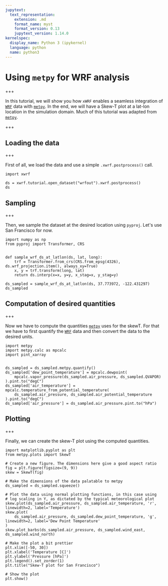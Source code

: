 ```yaml
---
jupytext:
  text_representation:
    extension: .md
    format_name: myst
    format_version: 0.13
    jupytext_version: 1.14.0
kernelspec:
  display_name: Python 3 (ipykernel)
  language: python
  name: python3
---
```


# Using `metpy` for WRF analysis

+++

In this tutorial, we will show you how `xWRF` enables a seamless integration of [`WRF`](https://www.mmm.ucar.edu/weather-research-and-forecasting-model) data with [`metpy`](https://unidata.github.io/MetPy/latest/). In the end, we will have a Skew-T plot at a lat-lon location in the simulation domain. Much of this tutorial was adapted from [`metpy`](https://unidata.github.io/MetPy/latest/tutorials/upperair_soundings.html).

+++

## Loading the data

+++

First of all, we load the data and use a simple `.xwrf.postprocess()` call.

```{code-cell} ipython3
import xwrf

ds = xwrf.tutorial.open_dataset("wrfout").xwrf.postprocess()
ds
```

## Sampling

+++

Then, we sample the dataset at the desired location using `pyproj`. Let's use San Francisco for now.

```{code-cell} ipython3
import numpy as np
from pyproj import Transformer, CRS


def sample_wrf_ds_at_latlon(ds, lat, long):
    trf = Transformer.from_crs(CRS.from_epsg(4326), ds.wrf_projection.item(), always_xy=True)
    x, y = trf.transform(long, lat)
    return ds.interp(x=x, y=y, x_stag=x, y_stag=y)
```

```{code-cell} ipython3
ds_sampled = sample_wrf_ds_at_latlon(ds, 37.773972, -122.431297)
ds_sampled
```

## Computation of desired quantities

+++

Now we have to compute the quantities [`metpy`](https://unidata.github.io/MetPy/latest/) uses for the skewT. For that we have to first quantify the [`WRF`](https://www.mmm.ucar.edu/weather-research-and-forecasting-model) data and then convert the data to the desired units.

```{code-cell} ipython3
import metpy
import metpy.calc as mpcalc
import pint_xarray


ds_sampled = ds_sampled.metpy.quantify()
ds_sampled['dew_point_temperature'] = mpcalc.dewpoint(
    mpcalc.vapor_pressure(ds_sampled.air_pressure, ds_sampled.QVAPOR)
).pint.to("degC")
ds_sampled['air_temperature'] = mpcalc.temperature_from_potential_temperature(
    ds_sampled.air_pressure, ds_sampled.air_potential_temperature
).pint.to("degC")
ds_sampled['air_pressure'] = ds_sampled.air_pressure.pint.to("hPa")
```

## Plotting

+++

Finally, we can create the skew-T plot using the computed quantities.

```{code-cell} ipython3
import matplotlib.pyplot as plt
from metpy.plots import SkewT

# Create a new figure. The dimensions here give a good aspect ratio
fig = plt.figure(figsize=(9, 9))
skew = SkewT(fig)

# Make the dimensions of the data palatable to metpy
ds_sampled = ds_sampled.squeeze()

# Plot the data using normal plotting functions, in this case using
# log scaling in Y, as dictated by the typical meteorological plot
skew.plot(ds_sampled.air_pressure, ds_sampled.air_temperature, 'r', linewidth=2, label='Temperature')
skew.plot(
    ds_sampled.air_pressure, ds_sampled.dew_point_temperature, 'g', linewidth=2, label='Dew Point Temperature'
)
skew.plot_barbs(ds_sampled.air_pressure, ds_sampled.wind_east, ds_sampled.wind_north)

# Make the plot a bit prettier
plt.xlim([-50, 30])
plt.xlabel('Temperature [C]')
plt.ylabel('Pressure [hPa]')
plt.legend().set_zorder(1)
plt.title("Skew-T plot for San Francisco")

# Show the plot
plt.show()
```
